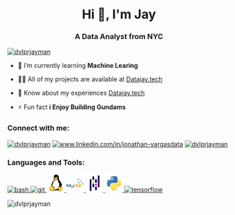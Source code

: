 
<h1 align="center">Hi 👋, I'm Jay</h1>
<h3 align="center">A Data Analyst from NYC</h3>

<p align="left"> <a href="https://twitter.com/dvlprjayman" target="blank"><img src="https://img.shields.io/twitter/follow/dvlprjayman?logo=twitter&style=for-the-badge" alt="dvlprjayman" /></a> </p>

- 🌱 I’m currently learning **Machine Learing**

- 👨‍💻 All of my projects are available at [Datajay.tech](Datajay.tech)

- 📄 Know about my experiences [Datajay.tech](Datajay.tech)

- ⚡ Fun fact **i Enjoy Building Gundams**

<h3 align="left">Connect with me:</h3>
<p align="left">
<a href="https://twitter.com/dvlprjayman" target="blank"><img align="center" src="https://raw.githubusercontent.com/rahuldkjain/github-profile-readme-generator/master/src/images/icons/Social/twitter.svg" alt="dvlprjayman" height="30" width="40" /></a>
<a href="https://linkedin.com/in/www.linkedin.com/in/jonathan-vargasdata" target="blank"><img align="center" src="https://raw.githubusercontent.com/rahuldkjain/github-profile-readme-generator/master/src/images/icons/Social/linked-in-alt.svg" alt="www.linkedin.com/in/jonathan-vargasdata" height="30" width="40" /></a>
<a href="https://kaggle.com/dvlprjayman" target="blank"><img align="center" src="https://raw.githubusercontent.com/rahuldkjain/github-profile-readme-generator/master/src/images/icons/Social/kaggle.svg" alt="dvlprjayman" height="30" width="40" /></a>
</p>

<h3 align="left">Languages and Tools:</h3>
<p align="left"> <a href="https://www.gnu.org/software/bash/" target="_blank" rel="noreferrer"> <img src="https://www.vectorlogo.zone/logos/gnu_bash/gnu_bash-icon.svg" alt="bash" width="40" height="40"/> </a> <a href="https://git-scm.com/" target="_blank" rel="noreferrer"> <img src="https://www.vectorlogo.zone/logos/git-scm/git-scm-icon.svg" alt="git" width="40" height="40"/> </a> <a href="https://www.linux.org/" target="_blank" rel="noreferrer"> <img src="https://raw.githubusercontent.com/devicons/devicon/master/icons/linux/linux-original.svg" alt="linux" width="40" height="40"/> </a> <a href="https://www.mysql.com/" target="_blank" rel="noreferrer"> <img src="https://raw.githubusercontent.com/devicons/devicon/master/icons/mysql/mysql-original-wordmark.svg" alt="mysql" width="40" height="40"/> </a> <a href="https://pandas.pydata.org/" target="_blank" rel="noreferrer"> <img src="https://raw.githubusercontent.com/devicons/devicon/2ae2a900d2f041da66e950e4d48052658d850630/icons/pandas/pandas-original.svg" alt="pandas" width="40" height="40"/> </a> <a href="https://www.python.org" target="_blank" rel="noreferrer"> <img src="https://raw.githubusercontent.com/devicons/devicon/master/icons/python/python-original.svg" alt="python" width="40" height="40"/> </a> <a href="https://www.tensorflow.org" target="_blank" rel="noreferrer"> <img src="https://www.vectorlogo.zone/logos/tensorflow/tensorflow-icon.svg" alt="tensorflow" width="40" height="40"/> </a> </p>

<p><img align="center" src="https://github-readme-streak-stats.herokuapp.com/?user=dvlprjayman&" alt="dvlprjayman" /></p>

